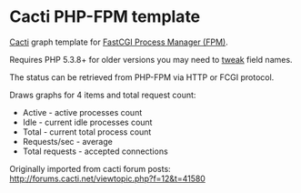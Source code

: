 Cacti PHP-FPM template
======================

[Cacti](http://www.cacti.net/) graph template for [FastCGI Process Manager (FPM)](http://php.net/manual/en/install.fpm.php).

Requires PHP 5.3.8+ for older versions you may need to [tweak](http://forums.cacti.net/viewtopic.php?p=216341#p216341) field names.

The status can be retrieved from PHP-FPM via HTTP or FCGI protocol.

Draws graphs for 4 items and total request count:
- Active - active processes count
- Idle - current idle processes count
- Total - current total process count
- Requests/sec - average
- Total requests - accepted connections

Originally imported from cacti forum posts: http://forums.cacti.net/viewtopic.php?f=12&t=41580
